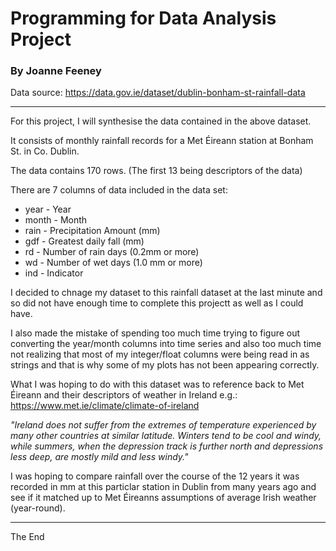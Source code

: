 # Programming for Data Analysis Project

### By Joanne Feeney

Data source: https://data.gov.ie/dataset/dublin-bonham-st-rainfall-data

***

For this project, I will synthesise the data contained in the above dataset. 

It consists of monthly rainfall records for a Met Éireann station at Bonham St. in Co. Dublin.

The data contains 170 rows. (The first 13 being descriptors of the data)

There are 7 columns of data included in the data set:

* year - Year
* month - Month
* rain - Precipitation Amount (mm)
* gdf - Greatest daily fall (mm)
* rd - Number of rain days (0.2mm or more)
* wd - Number of wet days (1.0 mm or more)	
* ind - Indicator

I decided to chnage my dataset to this rainfall dataset at the last minute and so did not have enough time to complete this projectt as well as I could have.

I also made the mistake of spending too much time trying to figure out converting the year/month columns into time series and also too much time not realizing that most of my integer/float columns were being read in as strings and that is why some of my plots has not been appearing correctly.

What I was hoping to do with this dataset was to reference back to Met Éireann and their descriptors of weather in Ireland e.g.: https://www.met.ie/climate/climate-of-ireland

*"Ireland does not suffer from the extremes of temperature experienced by many other countries at similar latitude. Winters tend to be cool and windy, while summers, when the depression track is further north and depressions less deep, are mostly mild and less windy."*

I was hoping to compare rainfall over the course of the 12 years it was recorded in mm at this particlar station in Dublin from many years ago and see if it matched up to Met Éireanns assumptions of average Irish weather (year-round).

***
The End